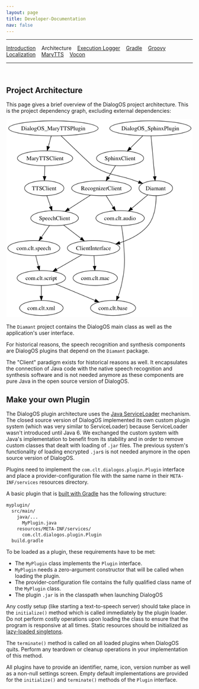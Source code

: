 ```yaml
---
layout: page
title: Developer-Documentation
nav: false
---
```


---
[Introduction](/developerdocumentation.html) &nbsp;&nbsp;  Architecture &nbsp;&nbsp; [Execution Logger](executionlogger.html) &nbsp;&nbsp; [Gradle](gradle.html) &nbsp;&nbsp; [Groovy](groovy.html) &nbsp;&nbsp; [Localization](localization.html) &nbsp;&nbsp; [MaryTTS](marytts.html) &nbsp;&nbsp; [Vocon](vocon.html)

---
&nbsp;

## Project Architecture

This page gives a brief overview of the DialogOS project architecture. This is the project dependency graph, excluding external dependencies:

[![](/pictures/dependencies.png)](/pictures/dependencies.png)

The `Diamant` project contains the DialogOS main class as well as the application's user interface.

For historical reasons, the speech recognition and synthesis components are DialogOS plugins that depend on the `Diamant` package.

The "Client" paradigm exists for historical reasons as well. It encapsulates the connection of Java code with the native speech recognition and synthesis software and is not needed anymore as these components are pure Java in the open source version of DialogOS.

## Make your own Plugin

The DialogOS plugin architecture uses the [Java ServiceLoader](https://docs.oracle.com/javase/8/docs/api/java/util/ServiceLoader.html) mechanism. The closed source version of DialogOS implemented its own custom plugin system (which was very similar to ServiceLoader) because ServiceLoader wasn't introduced until Java 6. We exchanged the custom system with Java's implementation to benefit from its stability and in order to remove custom classes that dealt with loading of `.jar` files. The previous system's functionality of loading encrypted `.jar`s is not needed anymore in the open source version of DialogOS.

Plugins need to implement the `com.clt.dialogos.plugin.Plugin` interface and place a provider-configuration file with the same name in their `META-INF/services` resources directory.

A basic plugin that is [built with Gradle](gradle.html) has the following structure:

```
myplugin/
  src/main/
    java/...
      MyPlugin.java
    resources/META-INF/services/
      com.clt.dialogos.plugin.Plugin
  build.gradle
```

To be loaded as a plugin, these requirements have to be met:
- The `MyPlugin` class implements the `Plugin` interface.
- `MyPlugin` needs a zero-argument constructor that will be called when loading the plugin.
- The provider-configuration file contains the fully qualified class name of the `MyPlugin` class.
- The plugin `.jar` is in the classpath when launching DialogOS

Any costly setup (like starting a text-to-speech server) should take place in the `initialize()` method which is called immediately by the plugin loader. Do not perform costly operations upon loading the class to ensure that the program is responsive at all times. Static resources should be initialized as [lazy-loaded singletons](https://en.wikipedia.org/wiki/Initialization-on-demand_holder_idiom).

The `terminate()` method is called on all loaded plugins when DialogOS quits. Perform any teardown or cleanup operations in your implementation of this method.

All plugins have to provide an identifier, name, icon, version number as well as a non-null settings screen. Empty default implementations are provided for the `initialize()` and `terminate()` methods of the `Plugin` interface.

